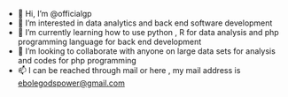 - 👋 Hi, I’m @officialgp
- 👀 I’m interested in data analytics and back end software development
- 🌱 I’m currently learning how to use python , R for data analysis and php programming language for back end development
- 💞️ I’m looking to collaborate  with anyone on large data sets for analysis and codes for php programming
- 📫 I can be reached through mail or here , my mail address is ebolegodspower@gmail.com

<!---
officialgp/officialgp is a ✨ special ✨ repository because its `README.md` (this file) appears on your GitHub profile.
You can click the Preview link to take a look at your changes.
--->
